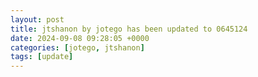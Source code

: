 ```yaml
---
layout: post
title: jtshanon by jotego has been updated to 0645124
date: 2024-09-08 09:28:05 +0000
categories: [jotego, jtshanon]
tags: [update]
---
```


